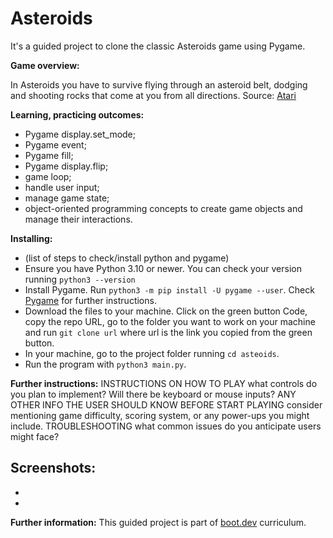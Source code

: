 # Asteroids

It's a guided project to clone the classic Asteroids game using Pygame.

**Game overview:**

In Asteroids you have to survive flying through an asteroid belt, dodging and shooting rocks that come at you from all directions. Source: [Atari](https://atari.com/products/asteroids-limited-edition?_pos=10&_sid=dbf03d409&_ss=r)

**Learning, practicing outcomes:**

- Pygame display.set_mode;
- Pygame event;
- Pygame fill;
- Pygame display.flip;
- game loop;
- handle user input;
- manage game state;
- object-oriented programming concepts to create game objects and manage their interactions.

**Installing:**
- (list of steps to check/install python and pygame)
- Ensure you have Python 3.10 or newer. You can check your version running `python3 --version`
- Install Pygame. Run `python3 -m pip install -U pygame --user`. Check [Pygame](https://www.pygame.org/wiki/GettingStarted) for further instructions.
- Download the files to your machine. Click on the green button Code, copy the repo URL, go to the folder you want to work on your machine and run `git clone url` where url is the link you copied from the green button.
- In your machine, go to the project folder running `cd asteoids`.
- Run the program with `python3 main.py`.

**Further instructions:**
INSTRUCTIONS ON HOW TO PLAY what controls do you plan to implement? Will there be keyboard or mouse inputs?
ANY OTHER INFO THE USER SHOULD KNOW BEFORE START PLAYING  consider mentioning game difficulty, scoring system, or any power-ups you might include.
TROUBLESHOOTING what common issues do you anticipate users might face?

**Screenshots:**
-
-
-

**Further information:**
This guided project is part of [boot.dev](https://www.boot.dev/tracks/backend) curriculum.
